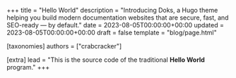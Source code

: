 +++
title = "Hello World"
description = "Introducing Doks, a Hugo theme helping you build modern documentation websites that are secure, fast, and SEO-ready — by default."
date = 2023-08-05T00:00:00+00:00
updated = 2023-08-05T00:00:00+00:00
draft = false
template = "blog/page.html"

[taxonomies]
authors = ["crabcracker"]

[extra]
lead = "This is the source code of the traditional <b>Hello World</b> program."
+++


